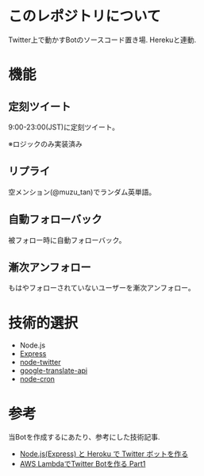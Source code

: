 # このレポジトリについて

 Twitter上で動かすBotのソースコード置き場.
 Herekuと連動.

# 機能

## 定刻ツイート

9:00-23:00(JST)に定刻ツイート。

※ロジックのみ実装済み

## リプライ

空メンション(\@muzu_tan)でランダム英単語。

## 自動フォローバック

被フォロー時に自動フォローバック。

## 漸次アンフォロー

もはやフォローされていないユーザーを漸次アンフォロー。

# 技術的選択

- Node.js
- [Express](https://expressjs.com/)
- [node-twitter](https://github.com/desmondmorris/node-twitter)
- [google-translate-api](https://github.com/matheuss/google-translate-api)
- [node-cron](https://github.com/kelektiv/node-cron)

# 参考

当Botを作成するにあたり、参考にした技術記事.

- [Node.js(Express) と Heroku で Twitter ボットを作る](http://senan.main.jp/2015/12/25/aws-lambda%E3%81%A7twitter-bot%E3%82%92%E4%BD%9C%E3%82%8B-part1/)
- [AWS LambdaでTwitter Botを作る Part1](http://qiita.com/hkusu/items/75404aefdb5f89be6b6e)
